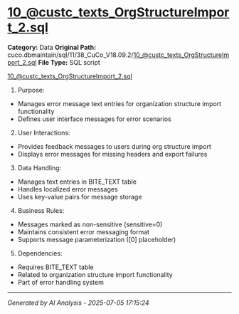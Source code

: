 # 10_@custc_texts_OrgStructureImport_2.sql

**Category:** Data
**Original Path:** cuco.dbmaintain/sql/11/38_CuCo_V18.09.2/10_@custc_texts_OrgStructureImport_2.sql
**File Type:** SQL script

10_@custc_texts_OrgStructureImport_2.sql
1. Purpose:
- Manages error message text entries for organization structure import functionality
- Defines user interface messages for error scenarios

2. User Interactions:
- Provides feedback messages to users during org structure import
- Displays error messages for missing headers and export failures

3. Data Handling:
- Manages text entries in BITE_TEXT table
- Handles localized error messages
- Uses key-value pairs for message storage

4. Business Rules:
- Messages marked as non-sensitive (sensitive=0)
- Maintains consistent error messaging format
- Supports message parameterization ([0] placeholder)

5. Dependencies:
- Requires BITE_TEXT table
- Related to organization structure import functionality
- Part of error handling system

---
*Generated by AI Analysis - 2025-07-05 17:15:24*
